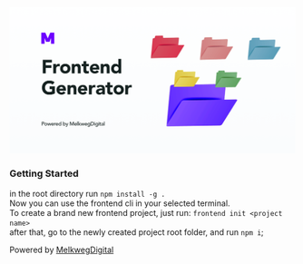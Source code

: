 ![MelkwegDigital](https://github.com/Tyutyesz/frontend_generator/raw/master/fe-gen.png)

### Getting Started

in the root directory run `npm install -g .` <br>
Now you can use the frontend cli in your selected terminal. <br>
To create a brand new frontend project, just run: `frontend init <project name>` <br>
after that, go to the newly created project root folder, and run `npm i`;

Powered by [MelkwegDigital](https://melkweg.hu/)
   

